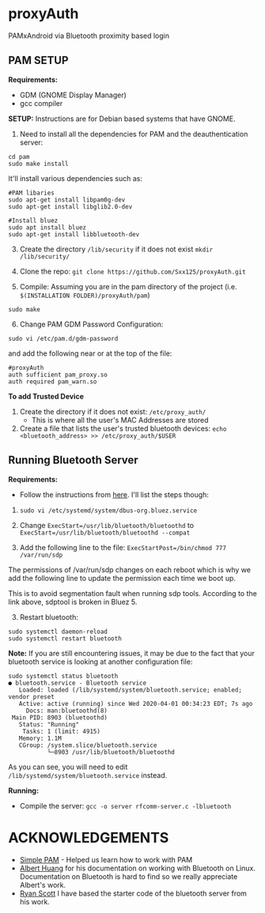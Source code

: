 # proxyAuth
PAMxAndroid via Bluetooth proximity based login

## PAM SETUP
**Requirements:**
* GDM (GNOME Display Manager)
* gcc compiler

**SETUP:**
Instructions are for Debian based systems that have GNOME.

1. Need to install all the dependencies for PAM and the deauthentication server:
```
cd pam
sudo make install
```

It'll install various dependencies such as:
```
#PAM libaries
sudo apt-get install libpam0g-dev
sudo apt-get install libglib2.0-dev

#Install bluez
sudo apt install bluez
sudo apt-get install libbluetooth-dev
```

3. Create the directory `/lib/security` if it does not exist
`mkdir /lib/security/`
 
4. Clone the repo:
`git clone https://github.com/Sxx125/proxyAuth.git`

5. Compile:
Assuming you are in the pam directory of the project (i.e. `$(INSTALLATION FOLDER)/proxyAuth/pam`)
```
sudo make
```

6. Change PAM GDM Password Configuration:
```
sudo vi /etc/pam.d/gdm-password
```
and add the following near or at the top of the file:
```
#proxyAuth
auth sufficient pam_proxy.so
auth required pam_warn.so
```

**To add Trusted Device**
1. Create the directory if it does not exist: `/etc/proxy_auth/`
    * This is where all the user's MAC Addresses are stored
2. Create a file that lists the user's trusted bluetooth devices: `echo <bluetooth_address> >> /etc/proxy_auth/$USER`

## Running Bluetooth Server

**Requirements:**

* Follow the instructions from [here](https://raspberrypi.stackexchange.com/questions/41776/failed-to-connect-to-sdp-server-on-ffffff000000-no-such-file-or-directory). I'll list the steps though:

1. `sudo vi /etc/systemd/system/dbus-org.bluez.service`

2. Change `ExecStart=/usr/lib/bluetooth/bluetoothd` to `ExecStart=/usr/lib/bluetooth/bluetoothd --compat`

3. Add the following line to the file: `ExecStartPost=/bin/chmod 777 /var/run/sdp`

The permissions of /var/run/sdp changes on each reboot which is why we add the following line to update the permission each time we boot up.

This is to avoid segmentation fault when running sdp tools. According to the link above, sdptool is broken in Bluez 5. 

3. Restart bluetooth: 
```
sudo systemctl daemon-reload
sudo systemctl restart bluetooth
```

**Note:**
If you are still encountering issues, it may be due to the fact that your bluetooth service is looking at another configuration file:
```
sudo systemctl status bluetooth
● bluetooth.service - Bluetooth service
   Loaded: loaded (/lib/systemd/system/bluetooth.service; enabled; vendor preset
   Active: active (running) since Wed 2020-04-01 00:34:23 EDT; 7s ago
     Docs: man:bluetoothd(8)
 Main PID: 8903 (bluetoothd)
   Status: "Running"
    Tasks: 1 (limit: 4915)
   Memory: 1.1M
   CGroup: /system.slice/bluetooth.service
           └─8903 /usr/lib/bluetooth/bluetoothd
```
As you can see, you will need to edit `/lib/systemd/system/bluetooth.service` instead.

**Running:**
* Compile the server: `gcc -o server rfcomm-server.c -lbluetooth`

# ACKNOWLEDGEMENTS
* [Simple PAM](https://github.com/beatgammit/simple-pam) - Helped us learn how to work with PAM
* [Albert Huang](https://people.csail.mit.edu/albert/bluez-intro/) for his documentation on working with Bluetooth on Linux. Documentation on Bluetooth is hard to find so we really appreciate Albert's work.
* [Ryan Scott](https://github.com/RyanGlScott/BluetoothTest) I have based the starter code of the bluetooth server from his work.
